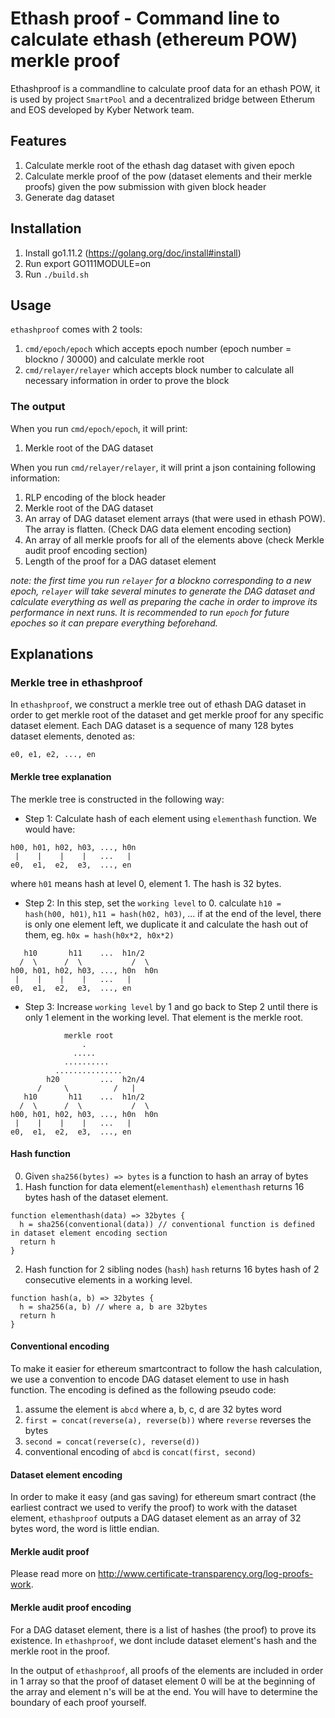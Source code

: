 # Ethash proof - Command line to calculate ethash (ethereum POW) merkle proof

Ethashproof is a commandline to calculate proof data for an ethash POW, it is used by project `SmartPool` and a decentralized
bridge between Etherum and EOS developed by Kyber Network team.

## Features

1. Calculate merkle root of the ethash dag dataset with given epoch
2. Calculate merkle proof of the pow (dataset elements and their merkle proofs) given the pow submission with given block header
3. Generate dag dataset

## Installation

1. Install go1.11.2 (https://golang.org/doc/install#install)
2. Run export GO111MODULE=on 
3. Run `./build.sh`

## Usage

`ethashproof` comes with 2 tools:
1. `cmd/epoch/epoch` which accepts epoch number (epoch number = blockno / 30000) and calculate merkle root
2. `cmd/relayer/relayer` which accepts block number to calculate all necessary information in order to prove the block

### The output

When you run `cmd/epoch/epoch`, it will print:
1. Merkle root of the DAG dataset

When you run `cmd/relayer/relayer`, it will print a json containing following information:

1. RLP encoding of the block header
2. Merkle root of the DAG dataset
3. An array of DAG dataset element arrays (that were used in ethash POW). The array is flatten. (Check DAG data element encoding section)
4. An array of all merkle proofs for all of the elements above (check Merkle audit proof encoding section)
5. Length of the proof for a DAG dataset element

*note: the first time you run `relayer` for a blockno corresponding to a new epoch, `relayer` will take several minutes to generate the DAG dataset and calculate everything as well as preparing the cache in order to improve its performance in next runs. It is recommended to run `epoch` for future epoches so it can prepare everything beforehand.*

## Explanations

### Merkle tree in ethashproof

In `ethashproof`, we construct a merkle tree out of ethash DAG dataset in order to get merkle root
of the dataset and get merkle proof for any specific dataset element.
Each DAG dataset is a sequence of many 128 bytes dataset elements, denoted as:
```
e0, e1, e2, ..., en
```

#### Merkle tree explanation

The merkle tree is constructed in the following way:

- Step 1: Calculate hash of each element using `elementhash` function. We would have:
```
h00, h01, h02, h03, ..., h0n
 |    |    |    |   ...   |
e0,  e1,  e2,  e3,  ..., en
```
where `h01` means hash at level 0, element 1. The hash is 32 bytes.

- Step 2: In this step, set the `working level` to 0.
calculate `h10 = hash(h00, h01)`, `h11 = hash(h02, h03)`, ...
if at the end of the level, there is only one element left, we duplicate it and calculate the hash out of them, eg. `h0x = hash(h0x*2, h0x*2)`
```
   h10       h11    ...  h1n/2
  /  \      /  \           /  \
h00, h01, h02, h03, ..., h0n  h0n
 |    |    |    |   ...   |
e0,  e1,  e2,  e3,  ..., en
```

- Step 3: Increase `working level` by 1 and go back to Step 2 until there is only 1 element in the working level. That element is the merkle root.
```
            merkle root
                .
              .....
            ..........
          ...............
        h20         ...  h2n/4
      /     \          /   |
   h10       h11    ...  h1n/2
  /  \      /  \           /  \
h00, h01, h02, h03, ..., h0n  h0n
 |    |    |    |   ...   |
e0,  e1,  e2,  e3,  ..., en
```

#### Hash function
0. Given `sha256(bytes) => bytes` is a function to hash an array of bytes
1. Hash function for data element(`elementhash`)
`elementhash` returns 16 bytes hash of the dataset element.
```
function elementhash(data) => 32bytes {
  h = sha256(conventional(data)) // conventional function is defined in dataset element encoding section
  return h
}
```

2. Hash function for 2 sibling nodes (`hash`)
`hash` returns 16 bytes hash of 2 consecutive elements in a working level.
```
function hash(a, b) => 32bytes {
  h = sha256(a, b) // where a, b are 32bytes
  return h
}
```

#### Conventional encoding

To make it easier for ethereum smartcontract to follow the hash calculation, we use a convention to encode DAG dataset element
to use in hash function. The encoding is defined as the following pseudo code:

1. assume the element is `abcd` where a, b, c, d are 32 bytes word
2. `first = concat(reverse(a), reverse(b))` where `reverse` reverses the bytes
3. `second = concat(reverse(c), reverse(d))`
4. conventional encoding of `abcd` is `concat(first, second)`

#### Dataset element encoding

In order to make it easy (and gas saving) for ethereum smart contract (the earliest contract we used to verify the proof) to work with the
dataset element, `ethashproof` outputs a DAG dataset element as an array of 32 bytes word, the word is little endian.

#### Merkle audit proof

Please read more on http://www.certificate-transparency.org/log-proofs-work.

#### Merkle audit proof encoding

For a DAG dataset element, there is a list of hashes (the proof) to prove its existence. In `ethashproof`, we dont include dataset element's hash
and the merkle root in the proof.

In the output of `ethashproof`, all proofs of the elements are included in order in 1 array so that the proof
of dataset element 0 will be at the beginning of the array and element n's will be at the end. You will have to
determine the boundary of each proof yourself.
